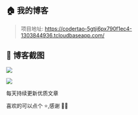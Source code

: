 ## 🏠 我的博客

> 项目地址: https://codertao-5gtji6px790f1ec4-1303844936.tcloudbaseapp.com/

## 🎨 博客截图

![](https://img11.360buyimg.com/ddimg/jfs/t1/196712/38/14862/238252/60fd7c93Ec97932d7/ad700d2f9dc227d7.png)

![](https://img13.360buyimg.com/ddimg/jfs/t1/185335/15/15883/101229/60fd7c93E6b154d37/218f5cdf43c33903.png)

每天持续更新优质文章

喜欢的可以点个 ⭐,感谢 🎉🎉
